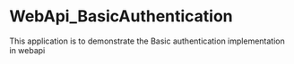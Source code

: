 # WebApi_BasicAuthentication
This application is to demonstrate the Basic authentication implementation in webapi
